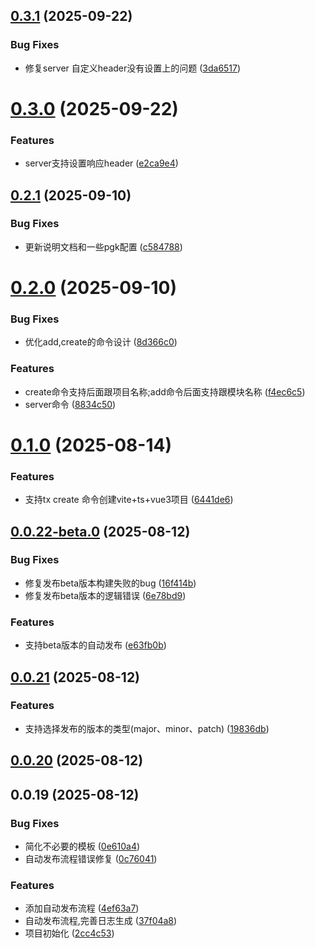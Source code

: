 ## [0.3.1](https://github.com/tanyueran/tx-cli/compare/v0.3.0...v0.3.1) (2025-09-22)


### Bug Fixes

* 修复server 自定义header没有设置上的问题 ([3da6517](https://github.com/tanyueran/tx-cli/commit/3da65176eb7002a4afe85c225a5dbe3766965d7e))



# [0.3.0](https://github.com/tanyueran/tx-cli/compare/v0.2.1...v0.3.0) (2025-09-22)


### Features

* server支持设置响应header ([e2ca9e4](https://github.com/tanyueran/tx-cli/commit/e2ca9e43db3d08ed9d6923db2caef86fcf5d86e5))



## [0.2.1](https://github.com/tanyueran/tx-cli/compare/v0.2.0...v0.2.1) (2025-09-10)


### Bug Fixes

* 更新说明文档和一些pgk配置 ([c584788](https://github.com/tanyueran/tx-cli/commit/c5847882e57597f85b1a0e1940c98ca1ce3e2ec7))



# [0.2.0](https://github.com/tanyueran/tx-cli/compare/v0.1.0...v0.2.0) (2025-09-10)


### Bug Fixes

* 优化add,create的命令设计 ([8d366c0](https://github.com/tanyueran/tx-cli/commit/8d366c0d130eec2ec9e2fa8d852edf73e47ecd1f))


### Features

* create命令支持后面跟项目名称;add命令后面支持跟模块名称 ([f4ec6c5](https://github.com/tanyueran/tx-cli/commit/f4ec6c5e6e3dd42f1c0a33d0f159651623f61d35))
* server命令 ([8834c50](https://github.com/tanyueran/tx-cli/commit/8834c504bfeb3d00e947d6ea47f6792d4fbc6d59))



# [0.1.0](https://github.com/tanyueran/tx-cli/compare/v0.0.22-beta.0...v0.1.0) (2025-08-14)


### Features

* 支持tx create 命令创建vite+ts+vue3项目 ([6441de6](https://github.com/tanyueran/tx-cli/commit/6441de6016613c57210cd734c597af998bd85508))



## [0.0.22-beta.0](https://github.com/tanyueran/tx-cli/compare/v0.0.21...v0.0.22-beta.0) (2025-08-12)


### Bug Fixes

* 修复发布beta版本构建失败的bug ([16f414b](https://github.com/tanyueran/tx-cli/commit/16f414b45ebc50bf99f4dbb6be8027ae6bb822f8))
* 修复发布beta版本的逻辑错误 ([6e78bd9](https://github.com/tanyueran/tx-cli/commit/6e78bd9ffbe60578d31fb0e5711b3d292640c9a4))


### Features

* 支持beta版本的自动发布 ([e63fb0b](https://github.com/tanyueran/tx-cli/commit/e63fb0b9f201db630742bd3a0ed0dd0de0e8f913))



## [0.0.21](https://github.com/tanyueran/tx-cli/compare/v0.0.20...v0.0.21) (2025-08-12)


### Features

* 支持选择发布的版本的类型(major、minor、patch) ([19836db](https://github.com/tanyueran/tx-cli/commit/19836db9dba13788cbaa3ce142445c8be45efa7c))



## [0.0.20](https://github.com/tanyueran/tx-cli/compare/v0.0.19...v0.0.20) (2025-08-12)



## 0.0.19 (2025-08-12)


### Bug Fixes

* 简化不必要的模板 ([0e610a4](https://github.com/tanyueran/tx-cli/commit/0e610a47ed739eef46a4483a26d9afee71dbb9e2))
* 自动发布流程错误修复 ([0c76041](https://github.com/tanyueran/tx-cli/commit/0c7604188950d60ea164f373f6e24fa71241e512))


### Features

* 添加自动发布流程 ([4ef63a7](https://github.com/tanyueran/tx-cli/commit/4ef63a7637f80effc652405161c130d1e047a993))
* 自动发布流程,完善日志生成 ([37f04a8](https://github.com/tanyueran/tx-cli/commit/37f04a8c3334c5d410443e0dcf9c2aebe8570ad5))
* 项目初始化 ([2cc4c53](https://github.com/tanyueran/tx-cli/commit/2cc4c53c1c224c10cbf7a98c78718d6199226ee5))



